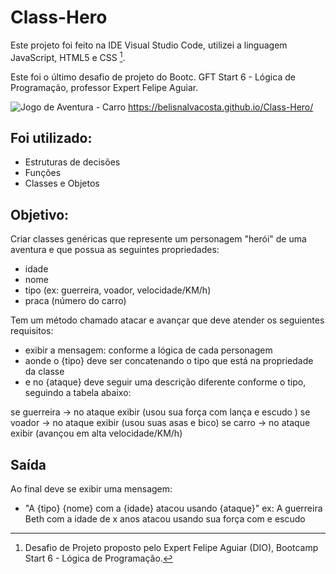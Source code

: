 # Class-Hero

Este projeto foi feito na IDE Visual Studio Code, utilizei a linguagem JavaScript, HTML5 e CSS [^1].

Este foi o último desafio de projeto do Bootc. GFT Start 6 - Lógica de Programação, professor Expert Felipe Aguiar.

![Jogo de Aventura - Carro](https://github.com/user-attachments/assets/752fa69a-be7e-4f69-b9ce-6721ba9d426f)
https://belisnalvacosta.github.io/Class-Hero/


## Foi utilizado:

- Estruturas de decisões
- Funções
- Classes e Objetos

## Objetivo:

Criar classes genéricas que represente um personagem "herói" de uma aventura e que possua as seguintes propriedades:
- idade
- nome
- tipo (ex: guerreira, voador, velocidade/KM/h)
- praca (número do carro)

Tem um método chamado atacar e avançar que deve atender os seguientes requisitos:

- exibir a mensagem: conforme a lógica de cada personagem
- aonde o {tipo} deve ser concatenando o tipo que está na propriedade da classe
- e no {ataque} deve seguir uma descrição diferente conforme o tipo, seguindo a tabela abaixo:

se guerreira -> no ataque exibir (usou sua força com lança e escudo )
se voador -> no ataque exibir (usou suas asas e bico)
se carro -> no ataque exibir (avançou em alta velocidade/KM/h)

## Saída

Ao final deve se exibir uma mensagem:

- "A {tipo} {nome} com a {idade} atacou usando {ataque}"
  ex: A guerreira Beth com a idade de x anos atacou usando sua força com e escudo

  [^1]: Desafio de Projeto proposto pelo Expert Felipe Aguiar (DIO), Bootcamp Start 6 - Lógica de Programação.
